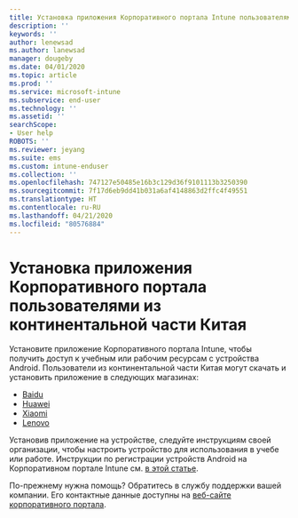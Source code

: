 ```yaml
---
title: Установка приложения Корпоративного портала Intune пользователями из континентальной части Китая | Документация Майкрософт
description: ''
keywords: ''
author: lenewsad
ms.author: lanewsad
manager: dougeby
ms.date: 04/01/2020
ms.topic: article
ms.prod: ''
ms.service: microsoft-intune
ms.subservice: end-user
ms.technology: ''
ms.assetid: ''
searchScope:
- User help
ROBOTS: ''
ms.reviewer: jeyang
ms.suite: ems
ms.custom: intune-enduser
ms.collection: ''
ms.openlocfilehash: 747127e50485e16b3c129d36f9101113b3250390
ms.sourcegitcommit: 7f17d6eb9dd41b031a6af4148863d2ffc4f49551
ms.translationtype: HT
ms.contentlocale: ru-RU
ms.lasthandoff: 04/21/2020
ms.locfileid: "80576884"
---
```

# <a name="install-company-portal-app-in-mainland-china"></a>Установка приложения Корпоративного портала пользователями из континентальной части Китая   

Установите приложение Корпоративного портала Intune, чтобы получить доступ к учебным или рабочим ресурсам с устройства Android. Пользователи из континентальной части Китая могут скачать и установить приложение в следующих магазинах: 

* [Baidu](https://go.microsoft.com/fwlink/?linkid=836946)
* [Huawei](https://go.microsoft.com/fwlink/?linkid=836948)
* [Xiaomi](https://go.microsoft.com/fwlink/?linkid=836947) 
* [Lenovo](https://go.microsoft.com/fwlink/?linkid=2125082)

Установив приложение на устройстве, следуйте инструкциям своей организации, чтобы настроить устройство для использования в учебе или работе. Инструкции по регистрации устройств Android на Корпоративном портале Intune см. [в этой статье](enroll-device-android-company-portal.md).  

По-прежнему нужна помощь? Обратитесь в службу поддержки вашей компании. Его контактные данные доступны на [веб-сайте корпоративного портала](https://go.microsoft.com/fwlink/?linkid=2010980).
